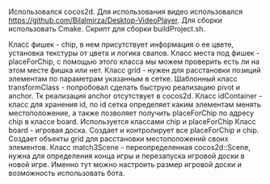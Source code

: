 Использовался cocos2d. Для использования видео использовался https://github.com/Bilalmirza/Desktop-VideoPlayer.  Для сборки использовать Cmake. Скрипт для сборки buildProject.sh.

Класс фишек - chip, в нем присутствует информация о ее цвете, установка текстуры от цвета и логика свапов. 
Класс места под фишек - placeForChip, с помощью этого класса мы можем проверить есть ли на этом месте фишка или нет. 
Класс grid - нужен для расстановки позиций элементам по параметрам указанным в сетке.
Шаблонный класс transformClass - попробовал сделать быструю реализацию pivot и anchor. Тк реализация anchor отсутствует в cocos2d.
Класс idContainer - класс для хранения id, по id сетка определяет каким элементам менять местоположение, а также позволяет получить placeForChip по адресу chip в классе board. Используется классами chip и placeForChip
Класс board - игровая доска. Создает и контролирует все placeForChip и chip. Создает объекты grid для расстановки местоположений своих элементов.
Класс match3Scene - переопределенная cocos2d::Scene, нужна для определения конца игры и перезапуска игровой доски в новой игре. Именно тут можно настроить размер игровой доски и возможность использовать бота.

